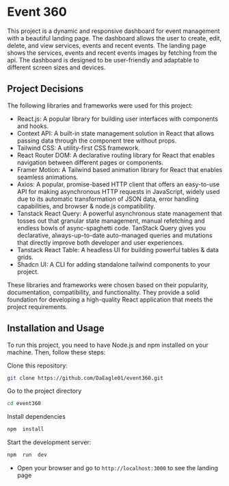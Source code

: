 # Event 360

This project is a dynamic and responsive dashboard for event management with a beautiful landing page. The dashboard allows the user to create, edit, delete, and view services, events and recent events. The landing page shows the services, events and recent events images by fetching from the api. The dashboard is designed to be user-friendly and adaptable to different screen sizes and devices.

## Project Decisions

The following libraries and frameworks were used for this project:

- React.js: A popular library for building user interfaces with components and hooks.
- Context API: A built-in state management solution in React that allows passing data through the component tree without props.
- Tailwind CSS: A utility-first CSS framework.
- React Router DOM: A declarative routing library for React that enables navigation between different pages or components.
- Framer Motion: A Tailwind based animation library for React that enables seamless animations.
- Axios: A popular, promise-based HTTP client that offers an easy-to-use API for making asynchronous HTTP requests in JavaScript, widely used due to its automatic transformation of JSON data, error handling capabilities, and browser & node.js compatibility.
- Tanstack React Query: A powerful asynchronous state management that tosses out that granular state management, manual refetching and endless bowls of async-spaghetti code. TanStack Query gives you declarative, always-up-to-date auto-managed queries and mutations that directly improve both developer and user experiences.
- Tanstack React Table: A headless UI for building powerful tables & data grids.
- Shadcn UI: A CLI for adding standalone tailwind components to your project.

These libraries and frameworks were chosen based on their popularity, documentation, compatibility, and functionality. They provide a solid foundation for developing a high-quality React application that meets the project requirements.

## Installation and Usage

To run this project, you need to have Node.js and npm installed on your machine. Then, follow these steps:

Clone this repository:

```bash
git clone https://github.com/DaEagle01/event360.git
```

Go to the project directory

```bash
cd event360
```

Install dependencies

```bash
npm  install
```

Start the development server:

```bash
npm  run  dev
```

- Open your browser and go to `http://localhost:3000` to see the landing page
